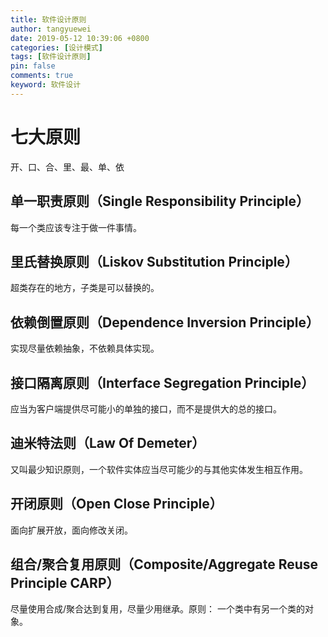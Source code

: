 ```yaml
---
title: 软件设计原则
author: tangyuewei
date: 2019-05-12 10:39:06 +0800
categories: [设计模式]
tags: [软件设计原则]
pin: false
comments: true
keyword: 软件设计
---
```


# 七大原则
开、口、合、里、最、单、依

## 单一职责原则（Single Responsibility Principle）

每一个类应该专注于做一件事情。

## 里氏替换原则（Liskov Substitution Principle）

超类存在的地方，子类是可以替换的。

## 依赖倒置原则（Dependence Inversion Principle）

实现尽量依赖抽象，不依赖具体实现。

## 接口隔离原则（Interface Segregation Principle）

应当为客户端提供尽可能小的单独的接口，而不是提供大的总的接口。

## 迪米特法则（Law Of Demeter）

又叫最少知识原则，一个软件实体应当尽可能少的与其他实体发生相互作用。

## 开闭原则（Open Close Principle）

面向扩展开放，面向修改关闭。

## 组合/聚合复用原则（Composite/Aggregate Reuse Principle CARP）

尽量使用合成/聚合达到复用，尽量少用继承。原则： 一个类中有另一个类的对象。
